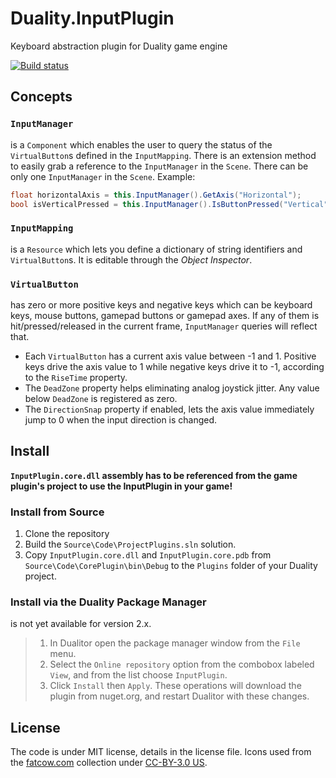 # Duality.InputPlugin
Keyboard abstraction plugin for Duality game engine

[![Build status](https://ci.appveyor.com/api/projects/status/mytku45mcv8mjjb3?svg=true)](https://ci.appveyor.com/project/mfep/duality-inputplugin)

## Concepts

### `InputManager`
is a `Component` which enables the user to query the status of the `VirtualButton`s  defined in the `InputMapping`. There is an extension method to easily grab a reference to the `InputManager` in the `Scene`. There can be only one `InputManager` in the `Scene`. Example:
```csharp
float horizontalAxis = this.InputManager().GetAxis("Horizontal");
bool isVerticalPressed = this.InputManager().IsButtonPressed("Vertical");
```

### `InputMapping`
is a `Resource` which lets you define a dictionary of string identifiers and `VirtualButton`s. It is editable through the *Object Inspector*.

### `VirtualButton`
has zero or more positive keys and negative keys which can be keyboard keys, mouse buttons, gamepad buttons or gamepad axes. If any of them is hit/pressed/released in the current frame, `InputManager` queries will reflect that.

- Each `VirtualButton` has a current axis value between -1 and 1. Positive keys drive the axis value to 1 while negative keys drive it to -1, according to the `RiseTime` property.
- The `DeadZone` property helps eliminating analog joystick jitter. Any value below `DeadZone` is registered as zero.
- The `DirectionSnap` property if enabled, lets the axis value immediately jump to 0 when the input direction is changed. 

## Install
**`InputPlugin.core.dll` assembly has to be referenced from the game plugin's project to use the InputPlugin in your game!**
### Install from Source
1. Clone the repository
2. Build the `Source\Code\ProjectPlugins.sln` solution.
3. Copy `InputPlugin.core.dll` and `InputPlugin.core.pdb` from `Source\Code\CorePlugin\bin\Debug` to the `Plugins` folder of your Duality project.
### Install via the Duality Package Manager
is not yet available for version 2.x.
> 1. In Dualitor open the package manager window from the `File` menu.
> 2. Select the `Online repository` option from the combobox labeled `View`, and from the list choose `InputPlugin`.
> 3. Click `Install` then `Apply`. These operations will download the plugin from nuget.org, and restart Dualitor with these changes.

## License
The code is under MIT license, details in the license file.
Icons used from the [fatcow.com](http://www.fatcow.com/free-icons) collection under [CC-BY-3.0 US](http://creativecommons.org/licenses/by/3.0/us/).
